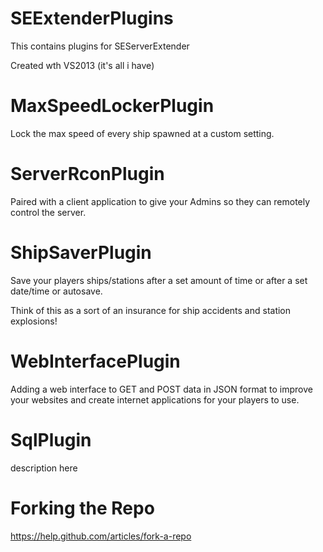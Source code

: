 SEExtenderPlugins
===============

This contains plugins for SEServerExtender

Created wth VS2013 (it's all i have)




MaxSpeedLockerPlugin
====================
Lock the max speed of every ship spawned at a custom setting.



ServerRconPlugin
====================

Paired with a client application to give your 
Admins so they can remotely control the server.



ShipSaverPlugin
====================

Save your players ships/stations after a set amount of
time or after a set date/time or autosave.

Think of this as a sort of an insurance for ship accidents 
and station explosions!



WebInterfacePlugin
====================

Adding a web interface to GET and POST data in JSON format
to improve your websites and create internet applications
for your players to use.

SqlPlugin
====================

description here




Forking the Repo
====================

https://help.github.com/articles/fork-a-repo

